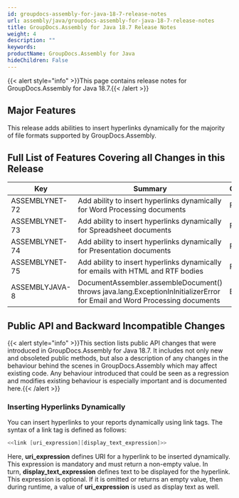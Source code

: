 ```yaml
---
id: groupdocs-assembly-for-java-18-7-release-notes
url: assembly/java/groupdocs-assembly-for-java-18-7-release-notes
title: GroupDocs.Assembly for Java 18.7 Release Notes
weight: 4
description: ""
keywords: 
productName: GroupDocs.Assembly for Java
hideChildren: False
---
```

{{< alert style="info" >}}This page contains release notes for GroupDocs.Assembly for Java 18.7.{{< /alert >}}

## Major Features

This release adds abilities to insert hyperlinks dynamically for the majority of file formats supported by GroupDocs.Assembly.

## Full List of Features Covering all Changes in this Release

| Key | Summary | Category |
| --- | --- | --- |
| ASSEMBLYNET-72  | Add ability to insert hyperlinks dynamically for Word Processing documents  | Feature  |
| ASSEMBLYNET-73  | Add ability to insert hyperlinks dynamically for Spreadsheet documents  | Feature  |
| ASSEMBLYNET-74  | Add ability to insert hyperlinks dynamically for Presentation documents  | Feature  |
| ASSEMBLYNET-75  | Add ability to insert hyperlinks dynamically for emails with HTML and RTF bodies  | Feature  |
| ASSEMBLYJAVA-8  | DocumentAssembler.assembleDocument() throws java.lang.ExceptionInInitializerError for Email and Word Processing documents  | Bug  |

## Public API and Backward Incompatible Changes

{{< alert style="info" >}}This section lists public API changes that were introduced in GroupDocs.Assembly for Java 18.7. It includes not only new and obsoleted public methods, but also a description of any changes in the behaviour behind the scenes in GroupDocs.Assembly which may affect existing code. Any behaviour introduced that could be seen as a regression and modifies existing behaviour is especially important and is documented here.{{< /alert >}}

### Inserting Hyperlinks Dynamically 

You can insert hyperlinks to your reports dynamically using link tags. The syntax of a link tag is defined as follows:

```java
<<link [uri_expression][display_text_expression]>>

```

Here, **uri\_expression** defines URI for a hyperlink to be inserted dynamically. This expression is mandatory and must return a non-empty value. In turn, **display\_text\_expression** defines text to be displayed for the hyperlink. This expression is optional. If it is omitted or returns an empty value, then during runtime, a value of **uri\_expression** is used as display text as well.
